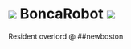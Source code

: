 # ![](http://i.imgur.com/jYNY1cm.png) BoncaRobot ![](http://vignette1.wikia.nocookie.net/dink/images/e/e5/F03W1-01.png)

Resident overlord @ ##newboston
